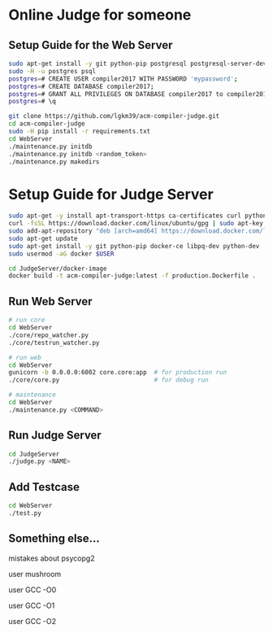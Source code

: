 # Online Judge for someone

## Setup Guide for the Web Server

```bash
sudo apt-get install -y git python-pip postgresql postgresql-server-dev-9.5 libpq-dev python-dev python-setuptools gunicorn tmux
sudo -H -u postgres psql
postgres=# CREATE USER compiler2017 WITH PASSWORD 'mypassword';
postgres=# CREATE DATABASE compiler2017;
postgres=# GRANT ALL PRIVILEGES ON DATABASE compiler2017 to compiler2017;
postgres=# \q

git clone https://github.com/lgkm39/acm-compiler-judge.git
cd acm-compiler-judge
sudo -H pip install -r requirements.txt
cd WebServer
./maintenance.py initdb
./maintenance.py initdb <random_token>
./maintenance.py makedirs
```

# Setup Guide for Judge Server
```bash
sudo apt-get -y install apt-transport-https ca-certificates curl python-dev python-setuptools software-properties-common tmux
curl -fsSL https://download.docker.com/linux/ubuntu/gpg | sudo apt-key add -
sudo add-apt-repository "deb [arch=amd64] https://download.docker.com/linux/ubuntu $(lsb_release -cs) stable"
sudo apt-get update
sudo apt-get install -y git python-pip docker-ce libpq-dev python-dev
sudo usermod -aG docker $USER

cd JudgeServer/docker-image
docker build -t acm-compiler-judge:latest -f production.Dockerfile .
```

## Run Web Server

```bash
# run core
cd WebServer
./core/repo_watcher.py
./core/testrun_watcher.py

# run web
cd WebServer
gunicorn -b 0.0.0.0:6002 core.core:app  # for production run
./core/core.py                          # for debug run

# maintenance
cd WebServer
./maintenance.py <COMMAND>
```

## Run Judge Server

```bash
cd JudgeServer
./judge.py <NAME>
```

## Add Testcase
```bash
cd WebServer
./test.py
```

## Something else...

mistakes about psycopg2

user mushroom

user GCC -O0

user GCC -O1

user GCC -O2

